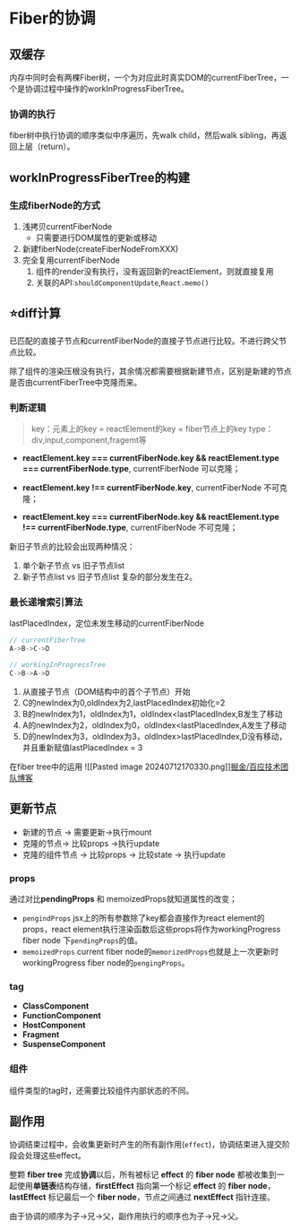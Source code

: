 # Fiber的协调
## 双缓存
内存中同时会有两棵Fiber树，一个为对应此时真实DOM的currentFiberTree，一个是协调过程中操作的workInProgressFiberTree。
### 协调的执行
fiber树中执行协调的顺序类似中序遍历，先walk child，然后walk sibling，再返回上层（return）。

## workInProgressFiberTree的构建
### 生成fiberNode的方式
1. 浅拷贝currentFiberNode
	- 只需要进行DOM属性的更新或移动
2. 新建fiberNode(createFiberNodeFromXXX)
3. 完全复用currentFiberNode
	1. 组件的render没有执行，没有返回新的reactElement，则就直接复用
	2. 关联的API:`shouldComponentUpdate`,`React.memo()`

## ⭐️diff计算
已匹配的直接子节点和currentFiberNode的直接子节点进行比较。不进行跨父节点比较。

除了组件的渲染压根没有执行，其余情况都需要根据新建节点，区别是新建的节点是否由currentFiberTree中克隆而来。

### 判断逻辑
> key：元素上的key = reactElement的key = fiber节点上的key
> type：div,input,component,fragemt等

- **reactElement.key === currentFiberNode.key && reactElement.type === currentFiberNode.type**, currentFiberNode 可以克隆；
    
- **reactElement.key !== currentFiberNode.key**, currentFiberNode 不可克隆；
    
- **reactElement.key === currentFiberNode.key && reactElement.type !== currentFiberNode.type**, currentFiberNode 不可克隆；

新旧子节点的比较会出现两种情况：
1. 单个新子节点 vs 旧子节点list
2. 新子节点list vs 旧子节点list
复杂的部分发生在2。

### 最长递增索引算法
lastPlacedIndex，定位未发生移动的currentFiberNode
```javascript
// currentFiberTree
A->B->C->D

// workingInProgressTree
C->B->A->D
```
1. 从直接子节点（DOM结构中的首个子节点）开始
2. C的newIndex为0,oldIndex为2,lastPlacedIndex初始化=2
3. B的newIndex为1，oldIndex为1，oldIndex<lastPlacedIndex,B发生了移动
4. A的newIndex为2，oldIndex为0，oldIndex<lastPlacedIndex,A发生了移动
5. D的newIndex为3，oldIndex为3，oldIndex>lastPlacedIndex,D没有移动，并且重新赋值lastPlacedIndex = 3

在fiber tree中的运用
![[Pasted image 20240712170330.png]][掘金/百应技术团队博客](https://juejin.cn/post/7012961682938920967#heading-9)


## 更新节点
- 新建的节点 -> 需要更新->执行mount
- 克隆的节点-> 比较props ->执行update
- 克隆的组件节点 -> 比较props -> 比较state -> 执行update
### props
通过对比**pendingProps** 和 memoizedProps就知道属性的改变；
- `pengindProps`
	jsx上的所有参数除了key都会直接作为react element的props，react element执行渲染函数后这些props将作为workingProgress fiber node 下`pendingProps`的值。
- `memoizedProps`
	current fiber node的`memorizedProps`也就是上一次更新时workingProgress fiber node的`pengingProps`。
### tag
- **ClassComponent**
- **FunctionComponent**
- **HostComponent**
- **Fragment**
- **SuspenseComponent**
### 组件
组件类型的tag时，还需要比较组件内部状态的不同。

## 副作用
协调结束过程中，会收集更新时产生的所有副作用(`effect`)，协调结束进入提交阶段会处理这些effect。

整颗 **fiber tree** 完成**协调**以后，所有被标记 **effect** 的 **fiber node** 都被收集到一起使用**单链表**结构存储，**firstEffect** 指向第一个标记 **effect** 的 **fiber node**，**lastEffect** 标记最后一个 **fiber node**，节点之间通过 **nextEffect** 指针连接。

由于协调的顺序为子->兄->父，副作用执行的顺序也为子->兄->父。

